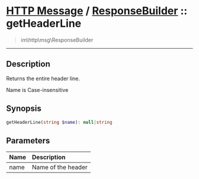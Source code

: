 # [HTTP Message](http.md) / [ResponseBuilder](http-ResponseBuilder.md) :: getHeaderLine
 > im\http\msg\ResponseBuilder
____

## Description
Returns the entire header line.

Name is Case-insensitive

## Synopsis
```php
getHeaderLine(string $name): null|string
```

## Parameters
| Name | Description |
| :--- | :---------- |
| name | Name of the header |
